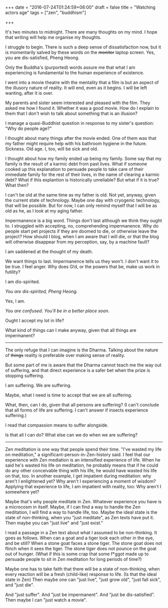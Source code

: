 +++
date = "2016-07-24T01:24:59+08:00"
draft = false
title = "Watching actors age"
tags = ["zen", "buddhism"]

+++

It's two minutes to midnight. There are many thoughts on my mind. I hope that writing will help me organise my thoughts.

I struggle to begin. There is such a deep sense of dissatisfaction now, but it is momentarily salved by these words on the ~~monitor~~ laptop screen. Yes, you are dis-satisfied, Pheng Heong.

Only the Buddha's (purported) words assure me that what I am experiencing is fundamental to the human experience of existence.

I went into a movie theatre with the mentality that a film is but an aspect of the illusory nature of reality. It will end, even as it begins. I will be left wanting, after it is over.

My parents and sister seem interested and pleased with the film. They asked me how I found it. Whether it was a good movie. How do I explain to them that I don't wish to talk about something that is an illusion?

I manage a quasi-Buddhist question in response to my sister's question: "Why do people age?"

I thought about many things after the movie ended. One of them was that my father might require help with his bathroom hygiene in the future. Sickness. Old age. I, too, will be sick and old.

I thought about how my family ended up being my family. Some say that my family is the result of a karmic debt from past lives. What if someone cooked up this explanation to persuade people to take care of their immediate family for the rest of their lives, in the name of clearing a karmic debt? What if this explantion is historically unreliable? But what if it is true? What then?

I can't be old at the same time as my father is old. Not yet, anyway, given the current state of technology. Maybe one day with cryogenic technology, that will be possible. But for now, I can only remind myself that I will be as old as he, as I look at my aging father.

Impermanence is a big word. Things don't last although we think they ought to. I struggled with accepting, no, comprehending impermanence. Why do people start pet projects if they are doomed to die, or otherwise leave the project? How should I blog, when I am aware that I will die, or that the blog will otherwise disappear from my perception, say, by a machine fault?

I am saddened at the thought of my death.

We want things to last. Impermanence tells us they won't. I don't want it to be true. I feel anger. Why does G!d, or the powers that be, make us work in futility?

I am dis-spirited.

*You are dis-spirited, Pheng Heong.*

Yes, I am.

*You are confused. You'll be in a better place soon.*

Ought I accept my lot in life?

What kind of things can I make anyway, given that all things are impermanent?

---

The only refuge that I can imagine is the Dharma. Talking about the nature of ~~things~~ reality is preferable over making sense of reality.

But some part of me is aware that the Dharma cannot teach me the way out of suffering, and that direct experience is a safer bet when the prize is stopping suffering.

I am suffering.  We are suffering.

Maybe, what I need is time to accept that we are all suffering.

What, then, can I do, given that all persons are suffering? (I can't conclude that all forms of life are suffering. I can't answer if insects experience suffering.)

I read that compassion means to suffer alongside.

Is that all I can do? What else can we do when we are suffering?

---

Zen meditation is one way that people spend their time. "I've wasted my life on meditation," a significant-person-in-Zen-history said. I feel that our experience with Zen mediation is an intensified experience of life. When he said he's wasted his life on meditation, he probably means that if he could do any other conceivable thing with his life, he would have wasted his life on that, too. In another example, I get impatient during meditation: why aren't I enlightened yet? Why aren't I experiencing a moment of wisdom? Applying that experience to life, I am impatient with reality, too: Why aren't I somewhere yet?

Maybe that's why people meditate in Zen. Whatever experience you have is a microcosm in itself. Maybe, if I can find a way to handle the Zen meditation, I will find a way to handle life, too. Maybe the ideal state is the state of non-thinking, when you "just meditate", as Zen texts have put it. Then maybe you can "just live" and "just exist."

I read a passage in a Zen text about what I assumed to be non-thinking. It goes as follows. When can a goat and a tiger look each other in the eye, and be still? When a stone goat faces a stone tiger. The stone goat does not flinch when it sees the tiger. The stone tiger does not pounce on the goat out of hunger. (What if this is some crap that some f\*ggot made up to persuade people to sit in Zen meditation for long periods of time?)

Maybe one has to take faith that there will be a state of non-thinking, when every reaction will be a fresh (child-like) response to life. (Is that the ideal state in Zen) Then maybe one can "just live", "just grow old", "just fall sick", and "just die".

And "just suffer". And "just be impermanent". And "just be dis-satisfied". Then maybe I can "just watch a movie".
